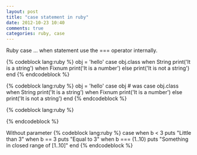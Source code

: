 ```yaml
---
layout: post
title: "case statement in ruby"
date: 2012-10-23 10:40
comments: true
categories: ruby, case
---
```


Ruby case ... when statement use the === operator internally.

{% codeblock lang:ruby %}
obj = 'hello'
case obj.class
when String
  print('It is a string')
when Fixnum
  print('It is a number')
else
  print('It is not a string')
end
{% endcodeblock %}

{% codeblock lang:ruby %}
obj = 'hello'
case obj  # was case obj.class
when String
  print('It is a string')
when Fixnum
  print('It is a number')
else
  print('It is not a string')
end
{% endcodeblock %}


{% codeblock lang:ruby %}

{% endcodeblock %}

Without parameter
{% codeblock lang:ruby %}
case
when b < 3
  puts "Little than 3"
when b == 3
  puts "Equal to 3"
when b === (1..10)
  puts "Something in closed range of [1..10]"
end
{% endcodeblock %}
